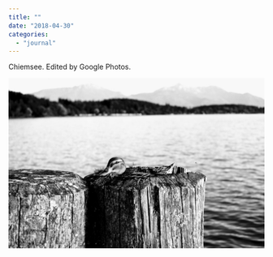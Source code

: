```yaml
---
title: ""
date: "2018-04-30"
categories: 
  - "journal"
---
```


Chiemsee. Edited by Google Photos.

![](images/c95d4eb466.jpg)
